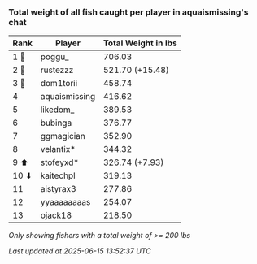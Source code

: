 ### Total weight of all fish caught per player in aquaismissing's chat
| Rank | Player | Total Weight in lbs |
|------|--------|---------|
| 1 🥇  | poggu_ | 706.03 |
| 2 🥈  | rustezzz | 521.70 (+15.48) |
| 3 🥉  | dom1torii | 458.74 |
| 4  | aquaismissing | 416.62 |
| 5  | likedom_ | 389.53 |
| 6  | bubinga | 376.77 |
| 7  | ggmagician | 352.90 |
| 8  | velantix* | 344.32 |
| 9 ⬆ | stofeyxd* | 326.74 (+7.93) |
| 10 ⬇ | kaitechpl | 319.13 |
| 11  | aistyrax3 | 277.86 |
| 12  | yyaaaaaaaas | 254.07 |
| 13  | ojack18 | 218.50 |

_Only showing fishers with a total weight of >= 200 lbs_

_Last updated at 2025-06-15 13:52:37 UTC_